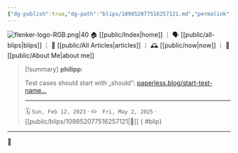 ```yaml
---
{"dg-publish":true,"dg-path":"blips/109852077516257121.md","permalink":"/blips/109852077516257121/","title":"philipp on mastodon @ 2023-02-12"}
---
```



<div class="transclusion internal-embed is-loaded"><div class="markdown-embed">




![flenker-logo-RGB.png|40](/img/user/attachments/flenker-logo-RGB.png)
🏠 [[public/Index\|home]]  ⋮ 🗣️ [[public/all-blips\|blips]] ⋮  📝 [[public/All Articles\|articles]]  ⋮ 🕰️ [[public/now\|now]] ⋮ 🪪 [[public/About Me\|about me]]


</div></div>


> [!summary] **philipp**:
>
> Test cases should start with „should“: [paperless.blog/start-test-name…](https://paperless.blog/start-test-names-with-should)
> - - -
>
> 🗓️ <code>Sun, Feb 12, 2023</code>  · ✏️ <code> Fri, May 2, 2025</code>  · [[public/blips/109852077516257121\|🔗]]
{ #blip}


- - -

 👾
